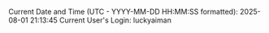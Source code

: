 Current Date and Time (UTC - YYYY-MM-DD HH:MM:SS formatted): 2025-08-01 21:13:45
Current User's Login: luckyaiman
